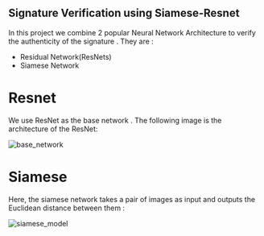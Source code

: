 ## Signature Verification using Siamese-Resnet

In this project we combine 2 popular Neural Network Architecture to verify the authenticity of the signature . They are :
- Residual Network(ResNets)
- Siamese Network

# Resnet

We use ResNet as the base network . The following image is the architecture of the ResNet:

  ![base_network](https://user-images.githubusercontent.com/57098615/165115852-b7680112-dfd6-4ed8-8dae-bfa7316905cc.png)

# Siamese

Here, the siamese network takes a pair of images as input and outputs the Euclidean distance between them :

  ![siamese_model](https://user-images.githubusercontent.com/57098615/165115726-0a91a655-87be-41ee-942e-3558a515dd00.png)
